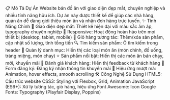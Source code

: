 📋 Mô Tả Dự Án
Website bán đồ ăn với giao diện đẹp mắt, chuyên nghiệp và nhiều tính năng hữu ích. Dự án này được thiết kế để giúp các nhà hàng, quán ăn dễ dàng giới thiệu món ăn và nhận đơn hàng trực tuyến.
✨ Tính Năng Chính
🎨 Giao diện đẹp mắt: Thiết kế hiện đại với màu sắc ấm áp, typography chuyên nghiệp
📱 Responsive: Hoạt động hoàn hảo trên mọi thiết bị (desktop, tablet, mobile)
🛒 Giỏ hàng tương tác: Thêm/xóa sản phẩm, cập nhật số lượng, tính tổng tiền
🔍 Tìm kiếm sản phẩm: Ô tìm kiếm trong header
📝 Quản lý danh mục: Hiển thị các loại món ăn (món chính, đồ uống, tráng miệng, món chay)
⭐ Sản phẩm nổi bật: Hiển thị các món ăn bán chạy, mới, khuyến mãi
💬 Đánh giá khách hàng: Hiển thị feedback từ khách hàng
📧 Form đăng ký: Đăng ký nhận thông tin khuyến mãi
🚀 Hiệu ứng mượt mà: Animation, hover effects, smooth scrolling
🛠️ Công Nghệ Sử Dụng
HTML5: Cấu trúc website
CSS3: Styling với Flexbox, Grid, Animation
JavaScript (ES6+): Xử lý tương tác, giỏ hàng, hiệu ứng
Font Awesome: Icon
Google Fonts: Typography (Playfair Display, Poppins)
